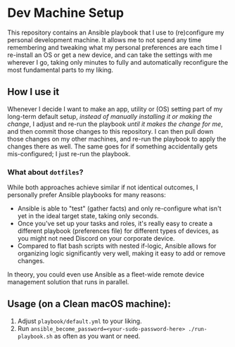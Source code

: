 # Dev Machine Setup

This repository contains an Ansible playbook that I use to (re)configure my personal development machine. It allows me to not spend any time remembering and tweaking what my personal preferences are each time I re-install an OS or get a new device, and can take the settings with me wherever I go, taking only minutes to fully and automatically reconfigure the most fundamental parts to my liking.

## How I use it

Whenever I decide I want to make an app, utility or (OS) setting part of my long-term default setup, _instead of manually installing it or making the change_, I adjust and re-run the playbook _until it makes the change for me_, and then commit those changes to this repository. 
I can then pull down those changes on my other machines, and re-run the playbook to apply the changes there as well. The same goes for if something accidentally gets mis-configured; I just re-run the playbook.

### What about `dotfiles`?

While both approaches achieve similar if not identical outcomes, I personally prefer Ansible playbooks for many reasons:
- Ansible is able to "test" (gather facts) and only re-configure what isn't yet in the ideal target state, taking only seconds.
- Once you've set up your tasks and roles, it's really easy to create a different playbook (preferences file) for different types of devices, as you might not need Discord on your corporate device.
- Compared to flat bash scripts with nested if-logic, Ansible allows for organizing logic significantly very well, making it easy to add or remove changes.

In theory, you could even use Ansible as a fleet-wide remote device management solution that runs in parallel.

## Usage (on a Clean macOS machine):
1. Adjust `playbook/default.yml` to your liking.
2. Run `ansible_become_password=<your-sudo-password-here> ./run-playbook.sh` as often as you want or need.
